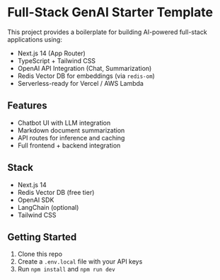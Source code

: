 
# Full-Stack GenAI Starter Template

This project provides a boilerplate for building AI-powered full-stack applications using:
- Next.js 14 (App Router)
- TypeScript + Tailwind CSS
- OpenAI API Integration (Chat, Summarization)
- Redis Vector DB for embeddings (via `redis-om`)
- Serverless-ready for Vercel / AWS Lambda

## Features
- Chatbot UI with LLM integration
- Markdown document summarization
- API routes for inference and caching
- Full frontend + backend integration

## Stack
- Next.js 14
- Redis Vector DB (free tier)
- OpenAI SDK
- LangChain (optional)
- Tailwind CSS

## Getting Started
1. Clone this repo
2. Create a `.env.local` file with your API keys
3. Run `npm install` and `npm run dev`


